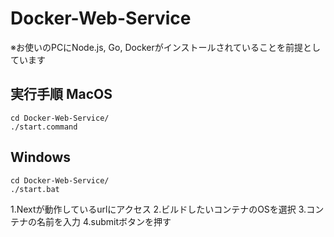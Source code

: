 # Docker-Web-Service
※お使いのPCにNode.js, Go, Dockerがインストールされていることを前提としています
## 実行手順 MacOS
```
cd Docker-Web-Service/
./start.command
```
## Windows
```
cd Docker-Web-Service/
./start.bat
```
1.Nextが動作しているurlにアクセス
2.ビルドしたいコンテナのOSを選択
3.コンテナの名前を入力
4.submitボタンを押す
